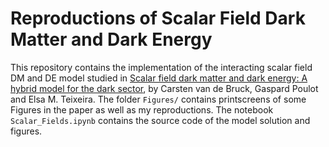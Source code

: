 # Reproductions of Scalar Field Dark Matter and Dark Energy

This repository contains the implementation of the interacting scalar field DM and DE model studied in [Scalar field dark matter and dark energy: A hybrid model for the dark sector](https://arxiv.org/pdf/2211.13653.pdf), by Carsten van de Bruck, Gaspard Poulot and Elsa M. Teixeira. The folder `Figures/` contains printscreens of some Figures in the paper as well as my reproductions. The notebook `Scalar_Fields.ipynb` contains the source code of the model solution and figures.
